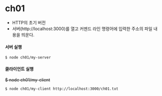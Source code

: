 # ch01
- HTTP의 초기 버전
- 서버(http://localhost:3000)를 열고 커멘드 라인 명령어에 입력한 주소의 파일 내용을 띄운다.

#### 서버 실행
```shell
$ node ch01/my-server
```

#### 클라이언트 실행
~~$ node ch01/my-client~~
```shell
$ node ch01/my-client http://localhost:3000/ch01.txt
```